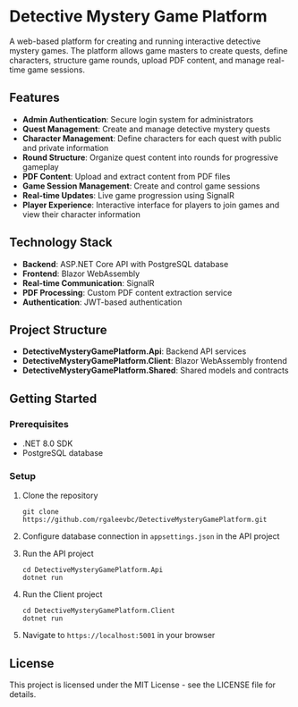 # Detective Mystery Game Platform

A web-based platform for creating and running interactive detective mystery games. The platform allows game masters to create quests, define characters, structure game rounds, upload PDF content, and manage real-time game sessions.

## Features

- **Admin Authentication**: Secure login system for administrators
- **Quest Management**: Create and manage detective mystery quests
- **Character Management**: Define characters for each quest with public and private information
- **Round Structure**: Organize quest content into rounds for progressive gameplay
- **PDF Content**: Upload and extract content from PDF files
- **Game Session Management**: Create and control game sessions
- **Real-time Updates**: Live game progression using SignalR
- **Player Experience**: Interactive interface for players to join games and view their character information

## Technology Stack

- **Backend**: ASP.NET Core API with PostgreSQL database
- **Frontend**: Blazor WebAssembly
- **Real-time Communication**: SignalR
- **PDF Processing**: Custom PDF content extraction service
- **Authentication**: JWT-based authentication

## Project Structure

- **DetectiveMysteryGamePlatform.Api**: Backend API services
- **DetectiveMysteryGamePlatform.Client**: Blazor WebAssembly frontend
- **DetectiveMysteryGamePlatform.Shared**: Shared models and contracts

## Getting Started

### Prerequisites

- .NET 8.0 SDK
- PostgreSQL database

### Setup

1. Clone the repository
   ```
   git clone https://github.com/rgaleevbc/DetectiveMysteryGamePlatform.git
   ```

2. Configure database connection in `appsettings.json` in the API project

3. Run the API project
   ```
   cd DetectiveMysteryGamePlatform.Api
   dotnet run
   ```

4. Run the Client project
   ```
   cd DetectiveMysteryGamePlatform.Client
   dotnet run
   ```

5. Navigate to `https://localhost:5001` in your browser

## License

This project is licensed under the MIT License - see the LICENSE file for details. 